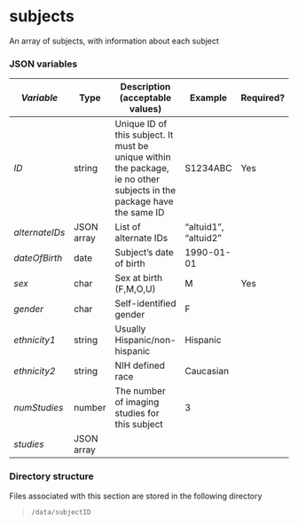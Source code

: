 # subjects

An array of subjects, with information about each subject

### JSON variables

| _**Variable**_ | **Type**   | **Description (acceptable values)**                                                                                   | **Example**          | **Required?** |
| -------------- | ---------- | --------------------------------------------------------------------------------------------------------------------- | -------------------- | ------------- |
| _ID_           | string     | Unique ID of this subject. It must be unique within the package, ie no other subjects in the package have the same ID | S1234ABC             | Yes           |
| _alternateIDs_ | JSON array | List of alternate IDs                                                                                                 | “altuid1”, “altuid2” |               |
| _dateOfBirth_  | date       | Subject’s date of birth                                                                                               | 1990-01-01           |               |
| _sex_          | char       | Sex at birth (F,M,O,U)                                                                                                | M                    | Yes           |
| _gender_       | char       | Self-identified gender                                                                                                | F                    |               |
| _ethnicity1_   | string     | Usually Hispanic/non-hispanic                                                                                         | Hispanic             |               |
| _ethnicity2_   | string     | NIH defined race                                                                                                      | Caucasian            |               |
| _numStudies_   | number     | The number of imaging studies for this subject                                                                        | 3                    |               |
| _studies_      | JSON array |                                                                                                                       |                      |               |

### Directory structure

Files associated with this section are stored in the following directory

> `/data/subjectID`
